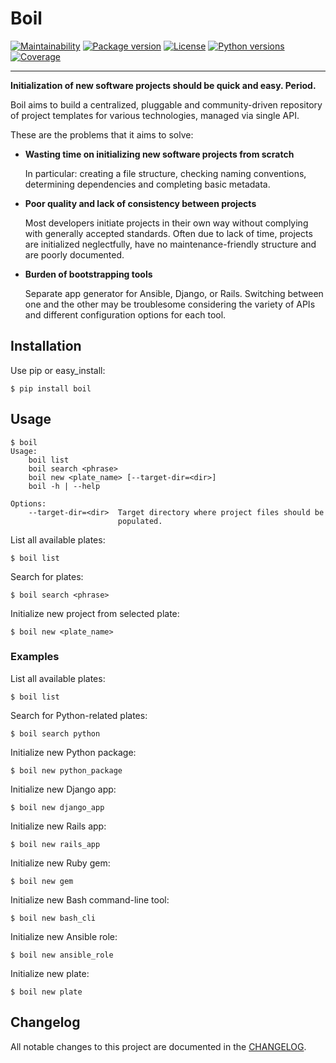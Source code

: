 # Boil

[![Maintainability](https://api.codeclimate.com/v1/badges/b56e0c5a0856da0c35ba/maintainability)](https://codeclimate.com/github/bzurkowski/boil/maintainability)
[![Package version](https://img.shields.io/pypi/v/boil.svg)](https://pypi.python.org/pypi/boil)
[![License](https://img.shields.io/pypi/l/boil.svg)](https://pypi.python.org/pypi/boil)
[![Python versions](https://img.shields.io/pypi/pyversions/boil.svg)](https://pypi.python.org/pypi/boil)
[![Coverage](https://img.shields.io/codecov/c/github/bzurkowski/boil.svg)](https://codecov.io/gh/bzurkowski/boil)

------------------------------------------------------------------------

**Initialization of new software projects should be quick and easy.
Period.**

Boil aims to build a centralized, pluggable and community-driven
repository of project templates for various technologies, managed via
single API.

These are the problems that it aims to solve:

-   **Wasting time on initializing new software projects from scratch**

    In particular: creating a file structure, checking naming
    conventions, determining dependencies and completing basic metadata.

-   **Poor quality and lack of consistency between projects**

    Most developers initiate projects in their own way without complying
    with generally accepted standards. Often due to lack of time,
    projects are initialized neglectfully, have no maintenance-friendly
    structure and are poorly documented.

-   **Burden of bootstrapping tools**

    Separate app generator for Ansible, Django, or Rails. Switching
    between one and the other may be troublesome considering the variety
    of APIs and different configuration options for each tool.

## Installation

Use pip or easy_install:

    $ pip install boil

## Usage

    $ boil
    Usage:
        boil list
        boil search <phrase>
        boil new <plate_name> [--target-dir=<dir>]
        boil -h | --help

    Options:
        --target-dir=<dir>  Target directory where project files should be
                            populated.

List all available plates:

    $ boil list

Search for plates:

    $ boil search <phrase>

Initialize new project from selected plate:

    $ boil new <plate_name>

### Examples

List all available plates:

    $ boil list

Search for Python-related plates:

    $ boil search python

Initialize new Python package:

    $ boil new python_package

Initialize new Django app:

    $ boil new django_app

Initialize new Rails app:

    $ boil new rails_app

Initialize new Ruby gem:

    $ boil new gem

Initialize new Bash command-line tool:

    $ boil new bash_cli

Initialize new Ansible role:

    $ boil new ansible_role

Initialize new plate:

    $ boil new plate

## Changelog

All notable changes to this project are documented in the [CHANGELOG](CHANGELOG.rst).
